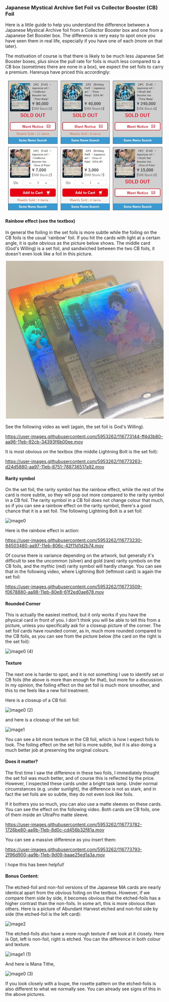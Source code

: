 ### Japanese Mystical Archive Set Foil vs Collector Booster (CB) Foil

Here is a little guide to help you understand the difference between a Japanese
Mystical Archive foil from a Collector Booster box and one from a Japanese Set Booster box.
The difference is very easy to spot once you have seen them in real life, especially
if you have one of each (more on that later).

The motivation of course is that there is likely to be much less Japanese Set Booster boxes,
plus since the pull rate for foils is much less compared to a CB box (sometimes there are none in a box),
we expect the set foils to carry a premium. 
Hareruya have priced this accordingly:

<p align="center">
<img src="hareruya.jpg" width="500">
</p>

#### Rainbow effect (see the textbox)

In general the foiling in the set foils is more subtle while the foiling on the CB foils is the usual 'rainbow' foil. 
If you hit the cards with light at a certain angle, it is quite obvious as the picture below shows. The
middle card (God's Willing) is a set foil, and sandwiched between the two CB foils, it doesn't even look like
a foil in this picture.

<p align="center">
<img src="rainbow.jpeg" width="500">
</p>

See the following video as well (again, the set foil is God's Willing).

https://user-images.githubusercontent.com/5953262/116773144-ff4d3b80-aa96-11eb-92cb-34393f6b00ee.mov

It is most obvious on the textbox (the middle Lightning Bolt is the set foil):

https://user-images.githubusercontent.com/5953262/116773263-d24d5880-aa97-11eb-8751-788736517a92.mov

#### Rarity symbol

On the set foil, the rarity symbol has the rainbow effect, while the rest of the card is more subtle, so
they will pop out more compared to the rarity symbol in a CB foil. The rarity symbol in a CB foil does not
change colour that much, so 
if you can see a rainbow effect on
the rarity symbol, there's a good chance that it is a set foil. The following Lightning Bolt is
a set foil:

![image0](https://user-images.githubusercontent.com/5953262/116773456-c615cb00-aa98-11eb-8c5e-79d78a6fd7dd.jpeg)

Here is the rainbow effect in action:

https://user-images.githubusercontent.com/5953262/116773230-94503480-aa97-11eb-806c-42f11d1d2b74.mov

Of course there is variance depending on the artwork, but generally it's difficult to see the uncommon (silver)
and gold (rare) rarity symbols on the CB foils, and the mythic (red) rarity symbol will hardly change.
You can see that in the following video, where Lightning Bolt (leftmost card) is again the set foil:

https://user-images.githubusercontent.com/5953262/116773509-f0678880-aa98-11eb-80e8-61f2ed0ae678.mov

#### Rounded Corner

This is actually the easiest method, but it only works if you have the physical card in front of you.
I don't think you will be able to tell this from a picture, 
unless you specifically ask for a closeup picture of the corner.
The set foil cards have rounded corner, as in, much more rounded compared to the CB foils, 
as you can see from the picture below (the card on the right is the set foil):

![image0 (4)](https://user-images.githubusercontent.com/5953262/116819182-3e23e400-abb2-11eb-9acc-a2ba12a47d74.jpeg)


#### Texture

The next one is harder to spot, and it is not something I use to identify set or CB foils (the above is
more than enough for that), but more for a discussion. In my opinion, the foiling effect on the set foil is
much more smoother, and this to me feels like a new foil treatment. 

Here is a closeup of a CB foil:

![image0 (2)](https://user-images.githubusercontent.com/5953262/116773638-df6b4700-aa99-11eb-85e7-24f72b060a9f.jpeg)

and here is a closeup of the set foil:

![image1](https://user-images.githubusercontent.com/5953262/116773641-e2fece00-aa99-11eb-8f91-aa19b0b86946.jpeg)

You can see a bit more texture in the CB foil, which is how I expect foils to look. The foiling effect on the set foil
is more subtle, but it is also doing a much better job at preserving the original colours.

#### Does it matter?

The first time I saw the difference in these two foils, I immediately thought the set foil was much better, and
of course this is reflected by the price. However, I inspected these cards under a bright task lamp. 
Under normal circumstances (e.g. under sunlight), 
the difference is not as stark, and in fact the set foils are so subtle, they do not
even look like foils. 

If it bothers you so much, you can also use a matte sleeves on these cards. You can see the effect on the following
video. Both cards are CB foils, one of them inside an UltraPro matte sleeve.

https://user-images.githubusercontent.com/5953262/116773782-1726be80-aa9b-11eb-8d0c-cd456b32f81a.mov

You can see a massive difference as you insert them:

https://user-images.githubusercontent.com/5953262/116773793-2f96d900-aa9b-11eb-9d09-baae25ed1a3a.mov

I hope this has been helpful!

#### Bonus Content:

The etched-foil and non-foil versions of the Japanese MA cards are nearly identical apart from the obvious foiling 
on the textbox. However, if we compare them side by side, it becomes obvious that the etched-foils has a higher contrast
than the non-foils. In some art, this is more obvious than others. Here is a picture of Abundant Harvest etched and non-foil
side by side (the etched-foil is the left card):

![image2](https://user-images.githubusercontent.com/5953262/116774525-720ee480-aaa0-11eb-9883-e004f2d8041b.jpeg)

The etched-foils also have a more rough texture if we look at it closely. Here is Opt, left is non-foil, right is etched. 
You can the difference in both colour and texture. 

![image1 (1)](https://user-images.githubusercontent.com/5953262/116774548-a5ea0a00-aaa0-11eb-9251-f2b31394b524.jpeg)

And here is Mana Tithe, 

![image0 (3)](https://user-images.githubusercontent.com/5953262/116774603-06794700-aaa1-11eb-8950-d5875279be77.jpeg)

If you look closely with a loupe, the rosette pattern on the etched-foils is also different to what we normally see.
You can already see signs of this in the above pictures. 
